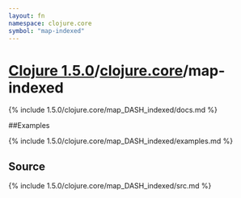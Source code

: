 ```yaml
---
layout: fn
namespace: clojure.core
symbol: "map-indexed"
---
```


# [Clojure 1.5.0](../../)/[clojure.core](../)/map-indexed

{% include 1.5.0/clojure.core/map_DASH_indexed/docs.md %}

##Examples

{% include 1.5.0/clojure.core/map_DASH_indexed/examples.md %}
## Source
{% include 1.5.0/clojure.core/map_DASH_indexed/src.md %}

